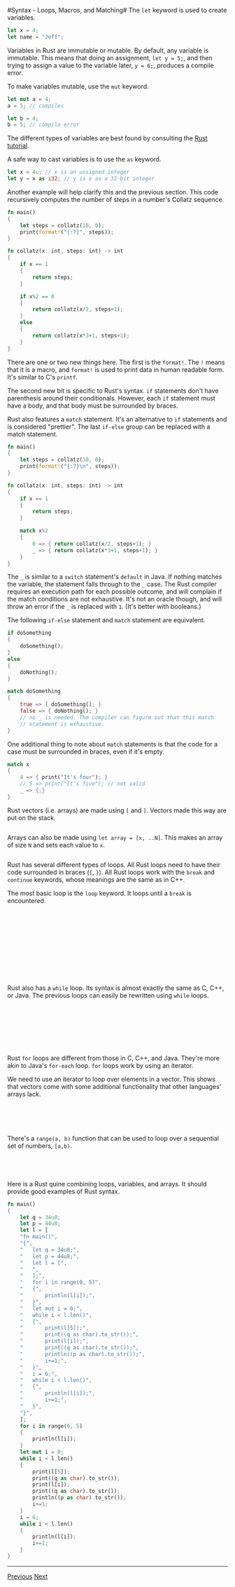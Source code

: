 #Syntax - Loops, Macros, and Matching#
The `let` keyword is used to
create variables. 

```rust
let x = 4;
let name = "Jeff";
```

Variables in Rust are immutable or mutable. By default, any variable is 
immutable. This means that doing an assignment, `let y = 5;`, and then trying to
assign a value to the variable later, `y = 6;`, produces a compile error. 

To make variables mutable, use the `mut` keyword.

```rust
let mut a = 4;
a = 5; // compiles

let b = 4;
b = 5; // compile error
```

The different types of variables are best found by consulting the [Rust 
tutorial](http://static.rust-lang.org/doc/0.8/tutorial.html#syntax-basics).

A safe way to cast variables is to use the `as` keyword.

```rust
let x = 4u; // x is an unsigned integer
let y = x as i32; // y is x as a 32-bit integer
```

Another example will help clarify this and the previous section. This code 
recursively computes the number of steps in a number's Collatz sequence.

```rust
fn main()
{
	let steps = collatz(10, 0);
	print(format!("{:?}", steps));
}

fn collatz(x: int, steps: int) -> int
{
	if x == 1
	{
		return steps;
	}

	if x%2 == 0
	{
		return collatz(x/2, steps+1);
	}
	else
	{
		return collatz(x*3+1, steps+1);
	}
}
```

There are one or two new things here. The first is the `format!`. The `!` means
that it is a macro, and `format!` is used to print data in human readable form.
It's similar to C's `printf`.

The second new bit is specific to Rust's syntax. `if` statements don't have
parenthesis around their conditionals. However, each `if` statement must have a
body, and that body must be surrounded by braces.

Rust also features a `match` statement. It's an alternative to `if` statements 
and is considered "prettier". The last `if-else` group can be replaced with a 
match statement.

```rust
fn main()
{
	let steps = collatz(10, 0);
	print(format!("{:?}\n", steps));
}

fn collatz(x: int, steps: int) -> int
{
	if x == 1
	{
		return steps;
	}

	match x%2	
	{
		0 => { return collatz(x/2, steps+1); }
		_ => { return collatz(x*3+1, steps+1); }
	}
}
```

The `_` is similar to a `switch` statement's `default` in Java. If nothing
matches the variable, the statement falls through to the `_` case. The Rust
compiler requires an execution path for each possible outcome, and will 
complain if the match conditions are not exhaustive. It's not an oracle though,
 and will throw an error if the `_` is replaced with `1`. (It's better with 
 booleans.)

The following `if-else` statement and `match` statement are equivalent.
```rust
if doSomething
{
	doSomething();
}
else
{
	doNothing();
}

match doSomething
{
	true => { doSomething(); }
	false => { doNothing(); }
	// no _ is needed. The compiler can figure out that this match
	// statement is exhaustive.
}
```

One additional thing to note about `match` statements is that the code for a
case must be surrounded in braces, even if it's empty.

```rust
match x
{
	4 => { print("It's four"); }
	// 5 => print("It's five"); // not valid
	_ => {;}
}
```

Rust vectors (i.e. arrays) are made using `[` and `]`. Vectors made this way 
are put on the stack.

```rust


```

Arrays can also be made using `let array = [x, ..N]`. This makes an array of
size `N` and sets each value to `x`.

```rust

```

Rust has several different types of loops. All Rust loops need to have their
code surrounded in braces (`{`, `}`). All Rust loops work with the `break`
and `continue` keywords, whose meanings are the same as in C++.

The most basic loop is the `loop` keyword. It loops until a `break` is 
encountered.

```rust





```

```rust









```

Rust also has a `while` loop. Its syntax is almost exactly the same as C, C++, 
or Java. The previous loops can easily be rewritten using `while` loops.

```rust




```

```rust






```

Rust `for` loops are different from those in C, C++, and Java. They're more
akin to Java's `for-each` loop. `for` loops work by using an iterator.

We need to use an iterator to loop over elements in a vector. This shows that
vectors come with some additional functionality that other languages' arrays
lack.

```rust






```

There's a `range(a, b)` function that can be used to loop over a sequential 
set of numbers, `[a,b)`.

```rust





```

Here is a Rust quine combining loops, variables, and arrays. It should 
provide good examples of Rust syntax.

```rust
fn main()
{
	let q = 34u8;
	let p = 44u8;
	let l = [
	"fn main()",
	"{",
	"	let q = 34u8;",
	"	let p = 44u8;",
	"	let l = [",
	"	",
	"	];",
	"	for i in range(0, 5)",
	"	{",
	"		println(l[i]);",
	"	}",
	"	let mut i = 0;",
	"	while i < l.len()",
	"	{",
	"		print(l[5]);",
	"		print((q as char).to_str());",
	"		print(l[i]);",
	"		print((q as char).to_str());",
	"		println((p as char).to_str());",
	"		i+=1;",
	"	}",
	"	i = 6;",
	"	while i < l.len()",
	"	{",
	"		println(l[i]);",
	"		i+=1;",
	"	}",
	"}",
	];
	for i in range(0, 5)
	{
		println(l[i]);
	}
	let mut i = 0;
	while i < l.len()
	{
		print(l[5]);
		print((q as char).to_str());
		print(l[i]);
		print((q as char).to_str());
		println((p as char).to_str());
		i+=1;
	}
	i = 6;
	while i < l.len()
	{
		println(l[i]);
		i+=1;
	}
}
```

* * *
[Previous](http://aml3.github.io/RustTutorial/html/01.html)	[Next](http://aml3.github.io/RustTutorial/html/03.md)